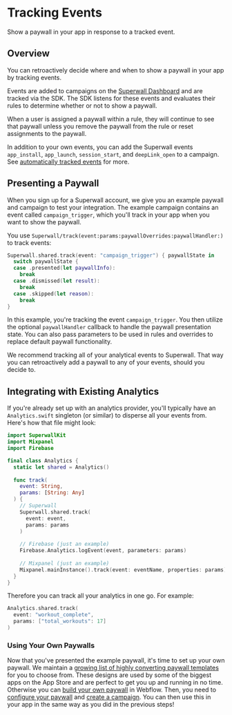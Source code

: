 # Tracking Events

Show a paywall in your app in response to a tracked event.

## Overview

You can retroactively decide where and when to show a paywall in your app by tracking events.

Events are added to campaigns on the [Superwall Dashboard](https://superwall.com/dashboard) and are tracked via the SDK. The SDK listens for these events and evaluates their rules to determine whether or not to show a paywall.

When a user is assigned a paywall within a rule, they will continue to see that paywall unless you remove the paywall from the rule or reset assignments to the paywall.

In addition to your own events, you can add the Superwall events `app_install`, `app_launch`, `session_start`, and `deepLink_open` to a campaign. See [automatically tracked events](<doc:SuperwallEvents>) for more.

## Presenting a Paywall

When you sign up for a Superwall account, we give you an example paywall and campaign to test your integration. The example campaign contains an event called `campaign_trigger`, which you'll track in your app when you want to show the paywall.

You use ``Superwall/track(event:params:paywallOverrides:paywallHandler:)`` to track events:

```swift
Superwall.shared.track(event: "campaign_trigger") { paywallState in
  switch paywallState {
  case .presented(let paywallInfo):
    break
  case .dismissed(let result):
    break
  case .skipped(let reason):
    break
}
```

In this example, you're tracking the event `campaign_trigger`. You then utilize the optional `paywallHandler` callback to handle the paywall presentation state. You can also pass parameters to be used in rules and overrides to replace default paywall functionality.

We recommend tracking all of your analytical events to Superwall. That way you can retroactively add a paywall to any of your events, should you decide to.

## Integrating with Existing Analytics

If you're already set up with an analytics provider, you'll typically have an `Analytics.swift` singleton (or similar) to disperse all your events from. Here's how that file might look:

```swift
import SuperwallKit
import Mixpanel
import Firebase

final class Analytics {
  static let shared = Analytics()
  
  func track(
    event: String,
    params: [String: Any]
  ) {
    // Superwall
    Superwall.shared.track(
      event: event,
      params: params
    )
    
    // Firebase (just an example)
    Firebase.Analytics.logEvent(event, parameters: params)
    
    // Mixpanel (just an example)
    Mixpanel.mainInstance().track(event: eventName, properties: params)
  }
}
```

Therefore you can track all your analytics in one go. For example:

```swift
Analytics.shared.track(
  event: "workout_complete",
  params: ["total_workouts": 17]
)
```

### Using Your Own Paywalls

Now that you've presented the example paywall, it's time to set up your own paywall. We maintain a [growing list of highly converting paywall templates](https://templates.superwall.com/release/latest/gallery/) for you to choose from. These designs are used by some of the biggest apps on the App Store and are perfect to get you up and running in no time. Otherwise you can [build your own paywall](https://docs.superwall.com/docs/overview) in Webflow. Then, you need to [configure your paywall](https://docs.superwall.com/docs/configuring-a-paywall) and [create a campaign](https://docs.superwall.com/docs/campaigns). You can then use this in your app in the same way as you did in the previous steps!
